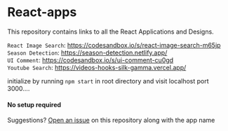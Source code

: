 # React-apps

This repository contains links to all the React Applications and Designs.


`React Image Search`: https://codesandbox.io/s/react-image-search-m65jp
<br/>
`Season Detection`: https://season-detection.netlify.app/
<br/>
`UI Comment`: https://codesandbox.io/s/ui-comment-cu0gd
<br/>
`Youtube Search`: https://videos-hooks-silk-gamma.vercel.app/
<br/>

initialize by running `npm start` in root directory and visit localhost port 3000....

#### No setup required


Suggestions? [Open an issue](http://github.com/abhinavkavuri/React-apps/issues/new) on this repository along with the app name
